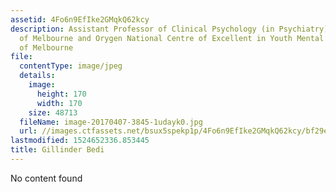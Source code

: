 ```yaml
---
assetid: 4Fo6n9EfIke2GMqkQ62kcy
description: Assistant Professor of Clinical Psychology (in Psychiatry) University
  of Melbourne and Orygen National Centre of Excellent in Youth Mental Health, University
  of Melbourne
file:
  contentType: image/jpeg
  details:
    image:
      height: 170
      width: 170
    size: 48713
  fileName: image-20170407-3845-1udayk0.jpg
  url: //images.ctfassets.net/bsux5spekp1p/4Fo6n9EfIke2GMqkQ62kcy/bf29edd0bad54a7b13371c9806336848/image-20170407-3845-1udayk0.jpg
lastmodified: 1524652336.853445
title: Gillinder Bedi
---
```

No content found